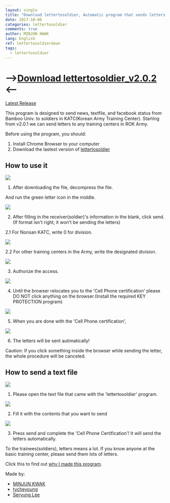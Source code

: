 ```yaml
---
layout: single
title: "Download lettertosoldier, Automatic program that sends letters to soldiers in Republic of Korea Army"
date: 2017-10-06
categories: lettertosoldier
comments: true
author: MINJUN KWAK
lang: English
ref: lettertosoldierdown
tags:
  - lettertosoldier
---
```


# --><a href="/assets/lettertosoldier_v2.0.2.zip">Download lettertosoldier_v2.0.2 </a><--

[Latest Release]({{"https://github.com/Hanuu/lettertosoldier/releases"}})

This program is designed to send news, textfile, and facebook status from Bamboo Univ. to soldiers in KATC(Korean Army Training Center).
Starting from v2.0.1 we can send letters to any training centers in ROK Army.

Before using the program, you should:

1. Install Chrome Browser to your computer
2. Download the lastest version of [lettertosoldier]({{"https://github.com/Hanuu/lettertosoldier/releases"}})

## How to use it


<img src="/assets/lettertosoldier/lettertosoldier1.png">

1. After downloading the file, decompress the file.

And run the green letter icon in the middle.

<img src="/assets/lettertosoldier/lettertosoldier2-1.png">
 
2. After filling in the receiver(soldier)'s information in the blank, click send.(If format isn't right, it won't be sending the letters)

2.1 For Nonsan KATC, write 0 for division.
 
<img src="/assets/lettertosoldier/lettertosoldier2.png">

2.2 For other training centers in the Army, write the designated division.

<img src="/assets/lettertosoldier/lettertosoldier3.png">

3. Authorize the access.

<img src="/assets/lettertosoldier/lettertosoldier4.png">

4. Until the browser relocates you to the 'Cell Phone certification' please DO NOT click anything on the browser.(Install the required KEY PROTECTION program)

<img src="/assets/lettertosoldier/lettertosoldier5.png">

5. When you are done with the 'Cell Phone certification',

<img src="/assets/lettertosoldier/lettertosoldier6.png">

6. The letters will be sent autimatically!

Caution: If you click something inside the browser while sending the letter, the whole procedure will be canceled.


## How to send a text file

<img src="/assets/lettertosoldier/lettertosoldier7.png">

1. Please open the text file that came with the 'lettertosoldier' program.

<img src="/assets/lettertosoldier/lettertosoldier8.png">

2. Fill it with the contents that you want to send

<img src="/assets/lettertosoldier/lettertosoldier9.png">

3. Press send and complete the 'Cell Phone Certification'! It will send the letters automatically.

To the trainees(soldiers), letters means a lot. If you know anyone at the basic training center, please send them lots of letters.


Click this to find out [why I made this program]({{"https://minjunkwak.github.io/blog/Letter-to-Soldier/"}}).

Made by:   
- [MINJUN KWAK]({{"https://github.com/Hanuu/"}})
- [tycheyoung]({{"https://github.com/tycheyoung/"}})
- [Seryung Lee]({{"https://github.com/celinelee522/"}})
